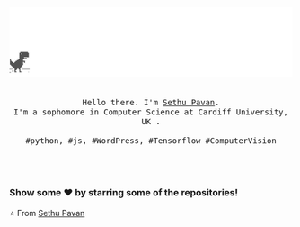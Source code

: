 <p align="center">
  <img src="https://github.com/sethupavan12/sethupavan12/blob/master/screenshot.gif"  />
  <br>
  <br>
  <br>
  <samp>Hello there. I'm <a href="https://sethupavan.me">Sethu Pavan</a>.<br> I'm a sophomore in Computer Science at Cardiff University, UK .<br><br>#python, #js, #WordPress, #Tensorflow #ComputerVision</samp>
  <br>
  <br>
  <br>
  <br>
  
  ### Show some ❤️ by starring some of the repositories!
  ⭐️ From [Sethu Pavan](https://github.com/sethupavan12)
</p>
